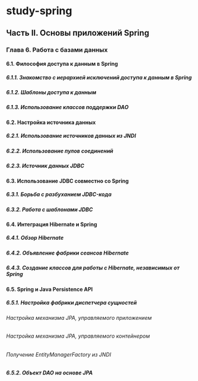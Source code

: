 # study-spring
## Часть II. Основы приложений Spring
### Глава 6. Работа с базами данных
#### 6.1. Философия доступа к данным в Spring
##### 6.1.1. Знакомство с иерархией исключений доступа к данным в Spring
##### 6.1.2. Шаблоны доступа к данным
##### 6.1.3. Использование классов поддержки DAO
#### 6.2. Настройка источника данных
##### 6.2.1. Использование источников данных из JNDI
##### 6.2.2. Использование пулов соединений
##### 6.2.3. Источник данных JDBC
#### 6.3. Использование JDBC совместно со Spring
##### 6.3.1. Борьба с разбуханием JDBC-кода
##### 6.3.2. Работа с шаблонами JDBC
#### 6.4. Интеграция Hibernate и Spring
##### 6.4.1. Обзор Hibernate
##### 6.4.2. Объявление фабрики сеансов Hibernate
##### 6.4.3. Создание классов для работы с Hibernate, независимых от Spring
#### 6.5. Spring и Java Persistence API
##### 6.5.1. Настройка фабрики диспетчера сущностей
###### Настройка механизма JPA, управляемого приложением
###### Настройка механизма JPA, управляемого контейнером
###### Получение EntityManagerFactory из JNDI
##### 6.5.2. Объект DAO на основе JPA
